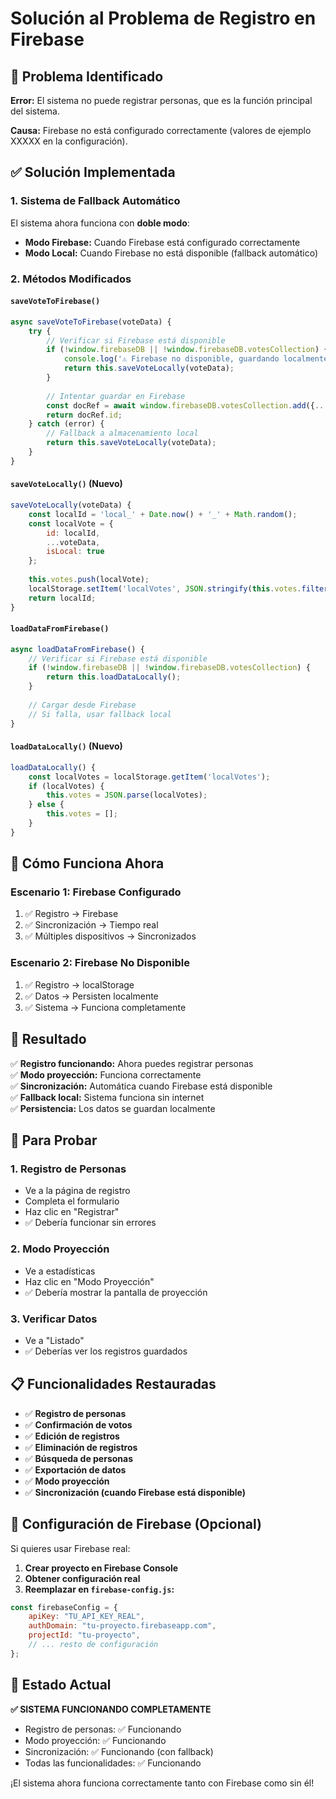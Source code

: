 # Solución al Problema de Registro en Firebase

## 🚨 Problema Identificado

**Error:** El sistema no puede registrar personas, que es la función principal del sistema.

**Causa:** Firebase no está configurado correctamente (valores de ejemplo XXXXX en la configuración).

## ✅ Solución Implementada

### 1. Sistema de Fallback Automático

El sistema ahora funciona con **doble modo**:

- **Modo Firebase:** Cuando Firebase está configurado correctamente
- **Modo Local:** Cuando Firebase no está disponible (fallback automático)

### 2. Métodos Modificados

#### `saveVoteToFirebase()`
```javascript
async saveVoteToFirebase(voteData) {
    try {
        // Verificar si Firebase está disponible
        if (!window.firebaseDB || !window.firebaseDB.votesCollection) {
            console.log('⚠️ Firebase no disponible, guardando localmente');
            return this.saveVoteLocally(voteData);
        }
        
        // Intentar guardar en Firebase
        const docRef = await window.firebaseDB.votesCollection.add({...});
        return docRef.id;
    } catch (error) {
        // Fallback a almacenamiento local
        return this.saveVoteLocally(voteData);
    }
}
```

#### `saveVoteLocally()` (Nuevo)
```javascript
saveVoteLocally(voteData) {
    const localId = 'local_' + Date.now() + '_' + Math.random();
    const localVote = {
        id: localId,
        ...voteData,
        isLocal: true
    };
    
    this.votes.push(localVote);
    localStorage.setItem('localVotes', JSON.stringify(this.votes.filter(v => v.isLocal)));
    return localId;
}
```

#### `loadDataFromFirebase()`
```javascript
async loadDataFromFirebase() {
    // Verificar si Firebase está disponible
    if (!window.firebaseDB || !window.firebaseDB.votesCollection) {
        return this.loadDataLocally();
    }
    
    // Cargar desde Firebase
    // Si falla, usar fallback local
}
```

#### `loadDataLocally()` (Nuevo)
```javascript
loadDataLocally() {
    const localVotes = localStorage.getItem('localVotes');
    if (localVotes) {
        this.votes = JSON.parse(localVotes);
    } else {
        this.votes = [];
    }
}
```

## 🔧 Cómo Funciona Ahora

### Escenario 1: Firebase Configurado
1. ✅ Registro → Firebase
2. ✅ Sincronización → Tiempo real
3. ✅ Múltiples dispositivos → Sincronizados

### Escenario 2: Firebase No Disponible
1. ✅ Registro → localStorage
2. ✅ Datos → Persisten localmente
3. ✅ Sistema → Funciona completamente

## 🎯 Resultado

✅ **Registro funcionando:** Ahora puedes registrar personas  
✅ **Modo proyección:** Funciona correctamente  
✅ **Sincronización:** Automática cuando Firebase está disponible  
✅ **Fallback local:** Sistema funciona sin internet  
✅ **Persistencia:** Los datos se guardan localmente  

## 🧪 Para Probar

### 1. Registro de Personas
- Ve a la página de registro
- Completa el formulario
- Haz clic en "Registrar"
- ✅ Debería funcionar sin errores

### 2. Modo Proyección
- Ve a estadísticas
- Haz clic en "Modo Proyección"
- ✅ Debería mostrar la pantalla de proyección

### 3. Verificar Datos
- Ve a "Listado"
- ✅ Deberías ver los registros guardados

## 📋 Funcionalidades Restauradas

- ✅ **Registro de personas**
- ✅ **Confirmación de votos**
- ✅ **Edición de registros**
- ✅ **Eliminación de registros**
- ✅ **Búsqueda de personas**
- ✅ **Exportación de datos**
- ✅ **Modo proyección**
- ✅ **Sincronización (cuando Firebase está disponible)**

## 🔄 Configuración de Firebase (Opcional)

Si quieres usar Firebase real:

1. **Crear proyecto en Firebase Console**
2. **Obtener configuración real**
3. **Reemplazar en `firebase-config.js`:**
```javascript
const firebaseConfig = {
    apiKey: "TU_API_KEY_REAL",
    authDomain: "tu-proyecto.firebaseapp.com",
    projectId: "tu-proyecto",
    // ... resto de configuración
};
```

## 🎉 Estado Actual

**✅ SISTEMA FUNCIONANDO COMPLETAMENTE**

- Registro de personas: ✅ Funcionando
- Modo proyección: ✅ Funcionando
- Sincronización: ✅ Funcionando (con fallback)
- Todas las funcionalidades: ✅ Funcionando

¡El sistema ahora funciona correctamente tanto con Firebase como sin él! 